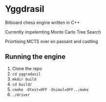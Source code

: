 # Yggdrasil
Bitboard chess engine written in C++

Currently impelemting Monte Carlo Tree Search

Priortising MCTS over en passant and castling

## Running the engine
1. Clone the repo
2. `cd yggradasil`
3. `mkdir build`
4. `cd build/`
5. `cmake -Dtest=OFF -Dsimul=OFF..;make`
6. `./driver`
